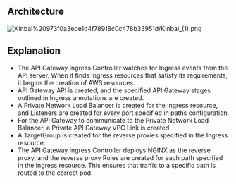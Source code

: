 ## Architecture
![Kinbal%20973f0a3ede1d4f78918c0c478b33951d/Kinbal_(1).png](https://d2908q01vomqb2.cloudfront.net/fe2ef495a1152561572949784c16bf23abb28057/2020/02/20/api_ingress_controller_overview.png "Architecture")

## Explanation
- The API Gateway Ingress Controller watches for Ingress events from the API server. When it finds Ingress resources that satisfy its requirements, it begins the creation of AWS resources.
- API Gateway API is created, and the specified API Gateway stages outlined in Ingress annotations are created.
- A Private Network Load Balancer is created for the Ingress resource, and Listeners are created for every port specified in paths configuration.
- For the API Gateway to communicate to the Private Network Load Balancer, a Private API Gateway VPC Link is created.
- A TargetGroup is created for the reverse proxies specified in the Ingress resource.
- The API Gateway Ingress Controller deploys NGINX as the reverse proxy, and the reverse proxy Rules are created for each path specified in the Ingress resource. This ensures that traffic to a specific path is routed to the correct pod.